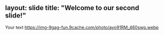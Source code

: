 layout: slide
title: "Welcome to our second slide!"
---
Your text
https://img-9gag-fun.9cache.com/photo/ayo91RM_460swp.webp
